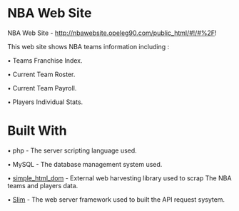 # NBA Web Site
NBA Web Site - http://nbawebsite.opeleg90.com/public_html/#!/#%2F!


This web site shows NBA teams information including :

•	Teams Franchise Index.

•	Current Team Roster.

•	Current Team Payroll.

•	Players Individual Stats. 

# Built With

• php - The server scripting language used.

• MySQL - The database management system used.

• [simple_html_dom](http://simplehtmldom.sourceforge.net/) - External web harvesting library used to scrap The NBA teams and players data.

• [Slim](https://www.slimframework.com/) - The web server framework used to built the API request sysytem.





